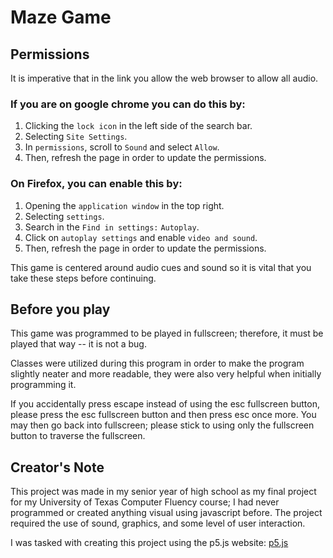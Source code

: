 # Maze Game

## Permissions
It is imperative that in the link you allow the web
browser to allow all audio.
### If you are on google chrome you can do this by:
1. Clicking the ```lock icon``` in the left side of the search bar.
2. Selecting ```Site Settings```.
3. In `permissions`, scroll to `Sound` and select `Allow`.
4. Then, refresh the page in order to update the permissions.

### On Firefox, you can enable this by:
1. Opening the ```application window``` in the top right.
2. Selecting `settings`.
3. Search in the ```Find in settings:``` `Autoplay`.
4. Click on ```autoplay settings``` and enable ```video and sound```.
5. Then, refresh the page in order to update the permissions.

This game is centered around audio cues and sound so
it is vital that you take these steps before continuing.

## Before you play
This game was programmed to be played in fullscreen;
therefore, it must be played that way -- it is not a bug.

Classes were utilized during this program in order to make the
program slightly neater and more readable, they were also very
helpful when initially programming it.

If you accidentally press escape instead of using the esc fullscreen
button, please press the esc fullscreen button and then press esc once
more. You may then go back into fullscreen; please stick to using only
the fullscreen button to traverse the fullscreen.

## Creator's Note
This project was made in my senior year of high school as my final project
for my University of Texas Computer Fluency course; I had never programmed or
created anything visual using javascript before. The project required the use of
sound, graphics, and some level of user interaction.

I was tasked with creating this project using the p5.js website: [p5.js](https://p5js.org/)
